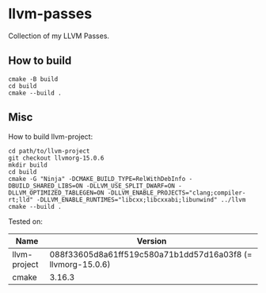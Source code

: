 # llvm-passes

Collection of my LLVM Passes.

## How to build

```
cmake -B build
cd build
cmake --build .
```

## Misc

How to build llvm-project:

```
cd path/to/llvm-project
git checkout llvmorg-15.0.6
mkdir build
cd build
cmake -G "Ninja" -DCMAKE_BUILD_TYPE=RelWithDebInfo -DBUILD_SHARED_LIBS=ON -DLLVM_USE_SPLIT_DWARF=ON -DLLVM_OPTIMIZED_TABLEGEN=ON -DLLVM_ENABLE_PROJECTS="clang;compiler-rt;lld" -DLLVM_ENABLE_RUNTIMES="libcxx;libcxxabi;libunwind" ../llvm
cmake --build .
```

Tested on:

| Name         | Version                                                     |
| ------------ | ----------------------------------------------------------- |
| llvm-project | 088f33605d8a61ff519c580a71b1dd57d16a03f8 (= llvmorg-15.0.6) |
| cmake        | 3.16.3                                                      |
